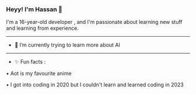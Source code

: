 ### Heyy! I'm Hassan 👋
I'm a 16-year-old developer , and I'm passionate about learning new stuff and learning from experience.
_________________________________________________________
- 🌱 I’m currently trying to learn more about AI
_________________________________________________________
-  ✨ Fun facts :

•	Aot is my favourite anime

•	I got into coding in 2020 but I couldn't learn and learned coding in 2023
